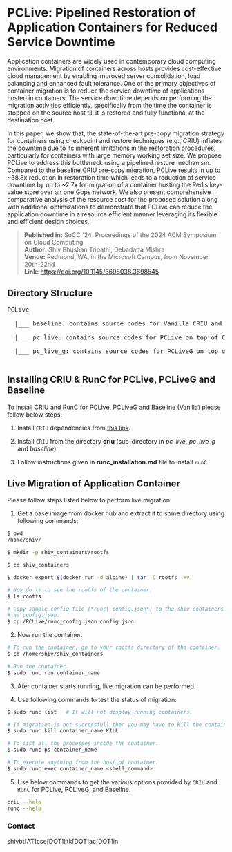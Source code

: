 # PCLive: Pipelined Restoration of Application Containers for Reduced Service Downtime

Application containers are widely used in contemporary cloud computing environments.
Migration of containers across hosts provides cost-effective cloud management by
enabling improved server consolidation, load balancing and enhanced fault tolerance.
One of the primary objectives of container migration is to reduce the service downtime
of applications hosted in containers. The service downtime depends on performing
the migration activities efficiently, specifically from the time the container is
stopped on the source host till it is restored and fully functional at the destination host.

In this paper, we show that, the state-of-the-art pre-copy migration strategy for
containers using checkpoint and restore techniques (e.g., CRIU) inflates the
downtime due to its inherent limitations in the restoration procedures, particularly
for containers with large memory working set size. We propose PCLive to address
this bottleneck using a pipelined restore mechanism. Compared to the baseline CRIU
pre-copy migration, PCLive results in up to ~38.8x reduction in restoration time
which leads to a reduction of service downtime by up to ~2.7x for migration of
a container hosting the Redis key-value store over an one Gbps network. We also
present comprehensive comparative analysis of the resource cost for the proposed
solution along with additional optimizations to demonstrate that PCLive can reduce
the application downtime in a resource efficient manner leveraging its flexible
and efficient design choices.
>
> **Published in:** SoCC '24: Proceedings of the 2024 ACM Symposium on Cloud Computing<br/>
> **Author:** Shiv Bhushan Tripathi, Debadatta Mishra<br/>
> **Venue:** Redmond, WA, in the Microsoft Campus, from November 20th-22nd<br/>
> **Link:** https://doi.org/10.1145/3698038.3698545<br/>
>

## Directory Structure

<pre>
PCLive<br />
  |___ baseline: contains source codes for Vanilla CRIU and runC.<br />
  |___ pc_live: contains source codes for PCLive on top of CRIU and runC.<br />
  |___ pc_live_g: contains source codes for PCLiveG on top of CRIU and runC.<br />        
</pre>

## Installing CRIU & RunC for PCLive, PCLiveG and Baseline

To install CRIU and RunC for PCLive, PCLiveG and Baseline (Vanilla) please follow
below steps:

1. Install `CRIU` dependencies from [this link](https://medium.com/@TarunChinmai/criu-installation-f277cda14ce0).

2. Install `CRIU` from the directory **criu** (sub-directory in *pc\_live*, *pc\_live\_g* and *baseline*).

3. Follow instructions given in **runc\_installation.md** file to install `runC`.

## Live Migration of Application Container

Please follow steps listed below to perform live migration:

1. Get a base image from docker hub and extract it to some directory using
following commands:
```bash
$ pwd
/home/shiv/

$ mkdir -p shiv_containers/rootfs

$ cd shiv_containers

$ docker export $(docker run -d alpine) | tar -C rootfs -xv

# Now do ls to see the rootfs of the container.
$ ls rootfs

# Copy sample config file (*runc\_config.json*) to the shiv_containers directory
# as config.json.
$ cp /PCLive/runc_config.json config.json
```

2. Now run the container.
```bash
# To run the container, go to your rootfs directory of the container.
$ cd /home/shiv/shiv_containers

# Run the container.
$ sudo runc run container_name
```

3. Afer container starts running, live migration can be performed.

4. Use following commands to test the status of migration:
```bash
$ sudo runc list   # It will not display running containers.

# If migration is not successfull then you may have to kill the container.
$ sudo runc kill container_name KILL

# To list all the processes inside the container.
$ sudo runc ps container_name

# To execute anything from the host of container.
$ sudo runc exec container_name <shell_command>
```

5. Use below commands to get the various options provided by `CRIU` and `RunC`
for PCLive, PCLiveG, and Baseline.
```bash
criu --help
runc --help
```

### Contact

shivbt[AT]cse[DOT]iitk[DOT]ac[DOT]in
